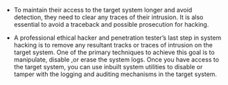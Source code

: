 - To maintain their access to the target system longer and avoid detection, they need to clear any traces of their intrusion. It is also essential to avoid a traceback and possible prosecution for hacking.

- A professional ethical hacker and penetration tester’s last step in system hacking is to remove any resultant tracks or traces of intrusion on the target system. One of the primary techniques to achieve this goal is to manipulate, disable ,or erase the system logs. Once you have access to the target system, you can use inbuilt system utilities to disable or tamper with the logging and auditing mechanisms in the target system.